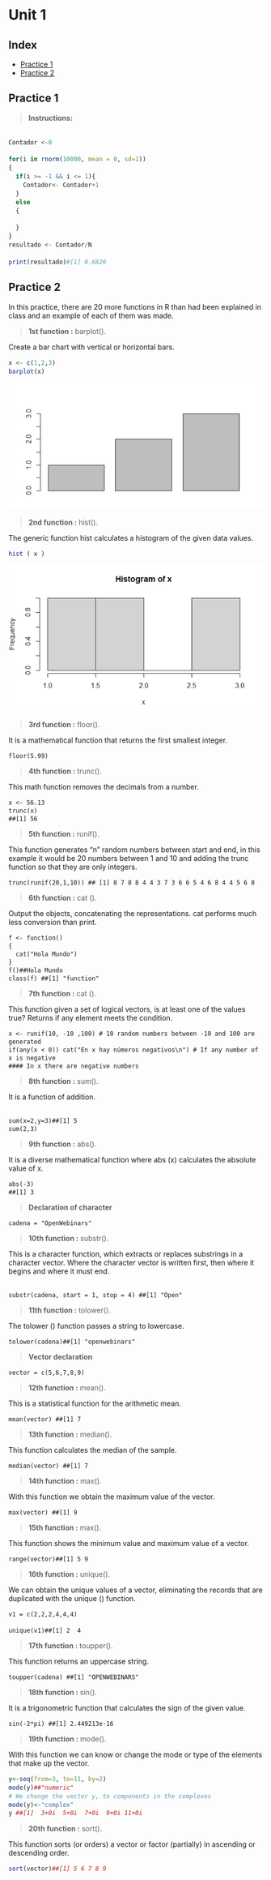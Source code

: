 
# Unit 1

## Index

- [Practice 1](https://github.com/SalmaFabel/Mineria_de_Datos/tree/Unit_1/Practicas#practice-1)
- [Practice 2](https://github.com/SalmaFabel/Mineria_de_Datos/tree/Unit_1/Practicas#practice-2)

## Practice 1

>**Instructions:**


```r

Contador <-0

for(i in rnorm(10000, mean = 0, sd=1))
{
  if(i >= -1 && i <= 1){
    Contador<- Contador+1
  }
  else
  {
    
  }
}
resultado <- Contador/N

print(resultado)#[1] 0.6826

```

## Practice 2

In this practice, there are 20 more functions in R than had been explained in class and an example of each of them was made.

>**1st  function :** barplot().

Create a bar chart with vertical or horizontal bars.

```r
x <- c(1,2,3)
barplot(x)
```
![ScreenShot](https://github.com/SalmaFabel/IMG/blob/main/Funcion1.PNG)

>**2nd  function :** hist().

The generic function hist calculates a histogram of the given data values.

```r
hist ( x )
```

![ScreenShot](https://github.com/SalmaFabel/IMG/blob/main/Funcion2.PNG)

>**3rd  function :** floor().

It is a mathematical function that returns the first smallest integer.

```{r}
floor(5.99)
```

>**4th  function :** trunc().

This math function removes the decimals from a number.

```{r}
x <- 56.13 
trunc(x)
##[1] 56
```
>**5th  function :** runif().

This function generates “n” random numbers between start and end, in this example it would be 20 numbers between 1 and 10 and adding the trunc function so that they are only integers.

```{r}
trunc(runif(20,1,10)) ## [1] 8 7 8 8 4 4 3 7 3 6 6 5 4 6 8 4 4 5 6 8
```
>**6th  function :** cat ().

Output the objects, concatenating the representations. cat performs much less conversion than print.

```{r}
f <- function() 
{
  cat("Hola Mundo")
}
f()##Hola Mundo
class(f) ##[1] "function"
```

>**7th  function :** cat ().

This function given a set of logical vectors, is at least one of the values ​​true?
 Returns if any element meets the condition.

```{r}
x <- runif(10, -10 ,100) # 10 random numbers between -10 and 100 are generated
if(any(x < 0)) cat("En x hay números negativos\n") # If any number of x is negative
#### In x there are negative numbers
```
>**8th  function :** sum().

It is a function of addition.

```{r}

sum(x=2,y=3)##[1] 5
sum(2,3)

```

>**9th  function :** abs().

It is a diverse mathematical function where abs (x) calculates the absolute value of x.

```{r}
abs(-3)
##[1] 3
```

>**Declaration of character** 

```{r}
cadena = "OpenWebinars"
```

>**10th  function :** substr().

This is a character function, which extracts or replaces substrings in a character vector.
Where the character vector is written first, then where it begins and where it must end.

```{r,echo=true}

substr(cadena, start = 1, stop = 4) ##[1] "Open"

```
>**11th  function :** tolower().

The tolower () function passes a string to lowercase.

```{r}
tolower(cadena)##[1] "openwebinars"
```

>**Vector declaration**

```{r}
vector = c(5,6,7,8,9)
```

>**12th  function :** mean().

This is a statistical function for the arithmetic mean.

```{r}
mean(vector) ##[1] 7
```

>**13th  function :** median().

This function calculates the median of the sample.

```{r}
median(vector) ##[1] 7
```

>**14th  function :** max().

With this function we obtain the maximum value of the vector.

```{r}
max(vector) ##[1] 9
```

>**15th  function :** max().

This function shows the minimum value and maximum value of a vector.

```{r}
range(vector)##[1] 5 9
```

>**16th  function :** unique().

We can obtain the unique values ​​of a vector, eliminating the records that are duplicated with the unique () function.

```{r}
v1 = c(2,2,2,4,4,4)

unique(v1)##[1] 2  4
```

>**17th  function :** toupper().

This function returns an uppercase string.

```{r}
toupper(cadena) ##[1] "OPENWEBINARS"
```

>**18th  function :** sin().

It is a trigonometric function that calculates the sign of the given value.

```{r}
sin(-2*pi) ##[1] 2.449213e-16
```

>**19th  function :** mode().

With this function we can know or change the mode or type of the elements that make up the vector.

```r
y<-seq(from=3, to=11, by=2)
mode(y)##"numeric"
# We change the vector y, to components in the complexes
mode(y)<-"complex"
y ##[1]  3+0i  5+0i  7+0i  9+0i 11+0i
```
>**20th  function :** sort().

This function sorts (or orders) a vector or factor (partially) in ascending or descending order.

```r
sort(vector)##[1] 5 6 7 8 9
```